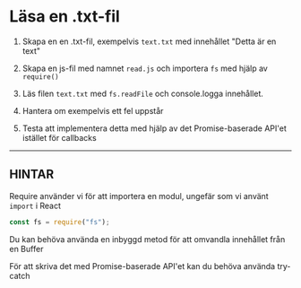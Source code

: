 # Läsa en .txt-fil

1. Skapa en en .txt-fil, exempelvis `text.txt` med innehållet "Detta är en text"

2. Skapa en js-fil med namnet `read.js` och importera `fs` med hjälp av `require()`

3. Läs filen `text.txt` med `fs.readFile` och console.logga innehållet.

4. Hantera om exempelvis ett fel uppstår

5. Testa att implementera detta med hjälp av det Promise-baserade API'et istället för callbacks


----------------------------------------------------------------------
## HINTAR

Require använder vi för att importera en modul, ungefär som vi använt `import` i React
```js
const fs = require("fs");
```

Du kan behöva använda en inbyggd metod för att omvandla innehållet från en Buffer

För att skriva det med Promise-baserade API'et kan du behöva använda try-catch